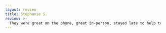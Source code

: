 ```yaml
---
layout: review
title: Stephanie S.
review: >-
  They were great on the phone, great in-person, stayed late to help try and match the color of my unique roof and were all-around awesome to work with.
---
```


